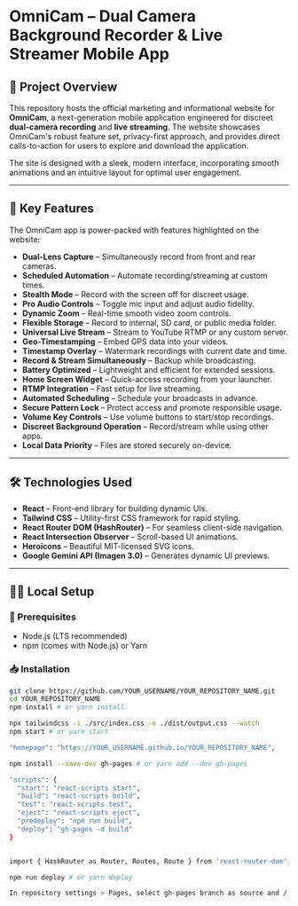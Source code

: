 # OmniCam – Dual Camera Background Recorder & Live Streamer Mobile App


## 📱 Project Overview

This repository hosts the official marketing and informational website for **OmniCam**, a next-generation mobile application engineered for discreet **dual-camera recording** and **live streaming**. The website showcases OmniCam's robust feature set, privacy-first approach, and provides direct calls-to-action for users to explore and download the application.

The site is designed with a sleek, modern interface, incorporating smooth animations and an intuitive layout for optimal user engagement.

---

## 🌟 Key Features

The OmniCam app is power-packed with features highlighted on the website:

- **Dual-Lens Capture** – Simultaneously record from front and rear cameras.
- **Scheduled Automation** – Automate recording/streaming at custom times.
- **Stealth Mode** – Record with the screen off for discreet usage.
- **Pro Audio Controls** – Toggle mic input and adjust audio fidelity.
- **Dynamic Zoom** – Real-time smooth video zoom controls.
- **Flexible Storage** – Record to internal, SD card, or public media folder.
- **Universal Live Stream** – Stream to YouTube RTMP or any custom server.
- **Geo-Timestamping** – Embed GPS data into your videos.
- **Timestamp Overlay** – Watermark recordings with current date and time.
- **Record & Stream Simultaneously** – Backup while broadcasting.
- **Battery Optimized** – Lightweight and efficient for extended sessions.
- **Home Screen Widget** – Quick-access recording from your launcher.
- **RTMP Integration** – Fast setup for live streaming.
- **Automated Scheduling** – Schedule your broadcasts in advance.
- **Secure Pattern Lock** – Protect access and promote responsible usage.
- **Volume Key Controls** – Use volume buttons to start/stop recordings.
- **Discreet Background Operation** – Record/stream while using other apps.
- **Local Data Priority** – Files are stored securely on-device.

---

## 🛠️ Technologies Used

- **React** – Front-end library for building dynamic UIs.
- **Tailwind CSS** – Utility-first CSS framework for rapid styling.
- **React Router DOM (HashRouter)** – For seamless client-side navigation.
- **React Intersection Observer** – Scroll-based UI animations.
- **Heroicons** – Beautiful MIT-licensed SVG icons.
- **Google Gemini API (Imagen 3.0)** – Generates dynamic UI previews.

---

## 🧑‍💻 Local Setup

### 🔧 Prerequisites

- Node.js (LTS recommended)
- npm (comes with Node.js) or Yarn

### 📥 Installation

```bash
git clone https://github.com/YOUR_USERNAME/YOUR_REPOSITORY_NAME.git
cd YOUR_REPOSITORY_NAME
npm install # or yarn install

npx tailwindcss -i ./src/index.css -o ./dist/output.css --watch
npm start # or yarn start

"homepage": "https://YOUR_USERNAME.github.io/YOUR_REPOSITORY_NAME",

npm install --save-dev gh-pages # or yarn add --dev gh-pages

"scripts": {
  "start": "react-scripts start",
  "build": "react-scripts build",
  "test": "react-scripts test",
  "eject": "react-scripts eject",
  "predeploy": "npm run build",
  "deploy": "gh-pages -d build"
}


import { HashRouter as Router, Routes, Route } from 'react-router-dom';

npm run deploy # or yarn deploy

In repository settings > Pages, select gh-pages branch as source and / as the root folder.